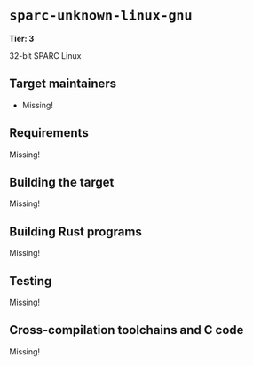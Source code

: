 # `sparc-unknown-linux-gnu`

**Tier: 3**

32-bit SPARC Linux

## Target maintainers

- Missing!

## Requirements

Missing!

## Building the target

Missing!

## Building Rust programs

Missing!

## Testing

Missing!

## Cross-compilation toolchains and C code

Missing!
